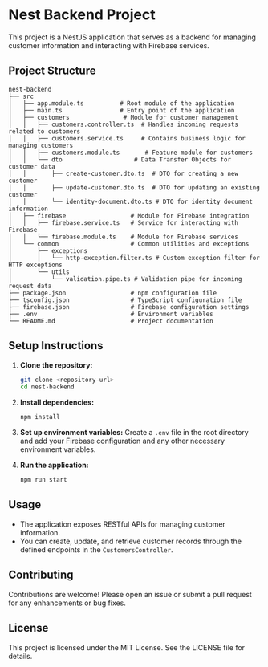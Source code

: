 # Nest Backend Project

This project is a NestJS application that serves as a backend for managing customer information and interacting with Firebase services.

## Project Structure

```
nest-backend
├── src
│   ├── app.module.ts          # Root module of the application
│   ├── main.ts                # Entry point of the application
│   ├── customers               # Module for customer management
│   │   ├── customers.controller.ts  # Handles incoming requests related to customers
│   │   ├── customers.service.ts     # Contains business logic for managing customers
│   │   ├── customers.module.ts       # Feature module for customers
│   │   └── dto                    # Data Transfer Objects for customer data
│   │       ├── create-customer.dto.ts  # DTO for creating a new customer
│   │       ├── update-customer.dto.ts  # DTO for updating an existing customer
│   │       └── identity-document.dto.ts # DTO for identity document information
│   ├── firebase                  # Module for Firebase integration
│   │   ├── firebase.service.ts   # Service for interacting with Firebase
│   │   └── firebase.module.ts    # Module for Firebase services
│   └── common                    # Common utilities and exceptions
│       ├── exceptions
│       │   └── http-exception.filter.ts # Custom exception filter for HTTP exceptions
│       └── utils
│           └── validation.pipe.ts # Validation pipe for incoming request data
├── package.json                  # npm configuration file
├── tsconfig.json                 # TypeScript configuration file
├── firebase.json                 # Firebase configuration settings
├── .env                          # Environment variables
└── README.md                     # Project documentation
```

## Setup Instructions

1. **Clone the repository:**
   ```bash
   git clone <repository-url>
   cd nest-backend
   ```

2. **Install dependencies:**
   ```bash
   npm install
   ```

3. **Set up environment variables:**
   Create a `.env` file in the root directory and add your Firebase configuration and any other necessary environment variables.

4. **Run the application:**
   ```bash
   npm run start
   ```

## Usage

- The application exposes RESTful APIs for managing customer information.
- You can create, update, and retrieve customer records through the defined endpoints in the `CustomersController`.

## Contributing

Contributions are welcome! Please open an issue or submit a pull request for any enhancements or bug fixes.

## License

This project is licensed under the MIT License. See the LICENSE file for details.